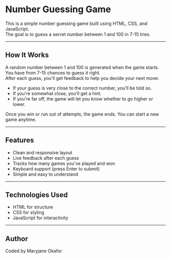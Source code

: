 # Number Guessing Game

This is a simple number guessing game built using HTML, CSS, and JavaScript.  
The goal is to guess a secret number between 1 and 100 in 7-15 tries.

---

## How It Works

A random number between 1 and 100 is generated when the game starts.  
You have from 7-15 chances to guess it right.  
After each guess, you'll get feedback to help you decide your next move:

- If your guess is very close to the correct number, you’ll be told so.
- If you're somewhat close, you’ll get a hint.
- If you're far off, the game will let you know whether to go higher or lower.

Once you win or run out of attempts, the game ends. You can start a new game anytime.

---

## Features

- Clean and responsive layout
- Live feedback after each guess
- Tracks how many games you've played and won
- Keyboard support (press Enter to submit)
- Simple and easy to understand

---

## Technologies Used

- HTML for structure
- CSS for styling
- JavaScript for interactivity

---

## Author

Coded by Maryjane Okafor
